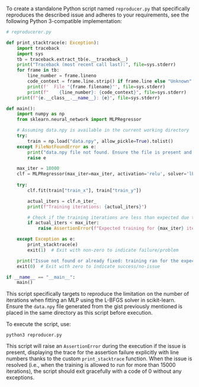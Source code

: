 To create a standalone Python script named `reproducer.py` that specifically reproduces the described issue and adheres to your requirements, see the following Python 3-compatible implementation:

```python
# reproducerer.py

def print_stacktrace(e: Exception):
    import traceback
    import sys
    tb = traceback.extract_tb(e.__traceback__)
    print("Traceback (most recent call last):", file=sys.stderr)
    for frame in tb:
        line_number = frame.lineno
        code_context = frame.line.strip() if frame.line else "Unknown"
        print(f'  File "{frame.filename}"', file=sys.stderr)
        print(f"    {line_number}: {code_context}", file=sys.stderr)
    print(f"{e.__class__.__name__}: {e}", file=sys.stderr)

def main():
    import numpy as np
    from sklearn.neural_network import MLPRegressor

    # Assuming data.npy is available in the current working directory
    try:
        train = np.load("data.npy", allow_pickle=True).tolist()
    except FileNotFoundError as e:
        print("data.npy file not found. Ensure the file is present and try again.")
        raise e

    max_iter = 18000
    clf = MLPRegressor(max_iter=max_iter, activation='relu', solver='lbfgs', verbose=True)
    
    try:
        clf.fit(train["train_x"], train["train_y"])

        actual_iters = clf.n_iter_
        print(f"Training iterations: {actual_iters}")

        # Check if the training iterations are less than expected due to the issue
        if actual_iters < max_iter:
            raise AssertionError(f"Expected training for {max_iter} iterations, but completed only {actual_iters}.")

    except Exception as e:
        print_stacktrace(e)
        exit(1)  # Exit with non-zero to indicate failure/problem

    print("Issue not found or already fixed: training ran for the expected number of iterations.")
    exit(0)  # Exit with zero to indicate success/no-issue

if __name__ == "__main__":
    main()
```

This script specifically targets to reproduce the limitation on the number of iterations when fitting an MLP using the L-BFGS solver in scikit-learn. Ensure the `data.npy` file generated from the gist previously mentioned is placed in the same directory as this script before execution.

To execute the script, use:
```
python3 reproducer.py
```

This script will raise an `AssertionError` during the execution if the issue is present, displaying the trace for the assertion failure explicitly with line numbers thanks to the custom `print_stacktrace` function. When the issue is resolved (i.e., when the training is allowed to run for more than 15000 iterations), the script should exit gracefully with a code of 0 without any exceptions.